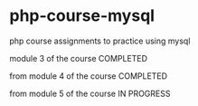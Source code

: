 # php-course-mysql
php course assignments to practice using mysql

module 3 of the course COMPLETED

from module 4 of the course COMPLETED

from module 5 of the course IN PROGRESS
